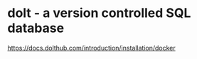 # dolt - a version controlled SQL database

https://docs.dolthub.com/introduction/installation/docker